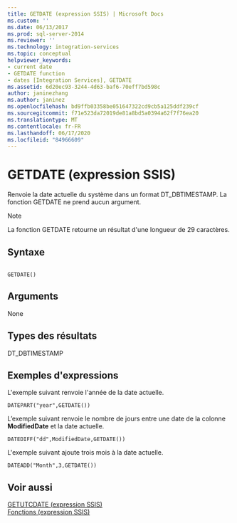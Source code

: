 ```yaml
---
title: GETDATE (expression SSIS) | Microsoft Docs
ms.custom: ''
ms.date: 06/13/2017
ms.prod: sql-server-2014
ms.reviewer: ''
ms.technology: integration-services
ms.topic: conceptual
helpviewer_keywords:
- current date
- GETDATE function
- dates [Integration Services], GETDATE
ms.assetid: 6d20ec93-3244-4d63-baf6-70eff7bd598c
author: janinezhang
ms.author: janinez
ms.openlocfilehash: bd9ffb03358be051647322cd9cb5a125ddf239cf
ms.sourcegitcommit: f71e523da72019de81a8bd5a0394a62f7f76ea20
ms.translationtype: MT
ms.contentlocale: fr-FR
ms.lasthandoff: 06/17/2020
ms.locfileid: "84966609"
---
```

# <a name="getdate-ssis-expression"></a>GETDATE (expression SSIS)
  Renvoie la date actuelle du système dans un format DT_DBTIMESTAMP. La fonction GETDATE ne prend aucun argument.  
  
> [!NOTE]  
>  La fonction GETDATE retourne un résultat d'une longueur de 29 caractères.  
  
## <a name="syntax"></a>Syntaxe  
  
```  
  
GETDATE()  
```  
  
## <a name="arguments"></a>Arguments  
 None  
  
## <a name="result-types"></a>Types des résultats  
 DT_DBTIMESTAMP  
  
## <a name="expression-examples"></a>Exemples d'expressions  
 L'exemple suivant renvoie l'année de la date actuelle.  
  
```  
DATEPART("year",GETDATE())  
```  
  
 L’exemple suivant renvoie le nombre de jours entre une date de la colonne **ModifiedDate** et la date actuelle.  
  
```  
DATEDIFF("dd",ModifiedDate,GETDATE())  
```  
  
 L'exemple suivant ajoute trois mois à la date actuelle.  
  
```  
DATEADD("Month",3,GETDATE())  
```  
  
## <a name="see-also"></a>Voir aussi  
 [GETUTCDATE &#40;expression SSIS&#41;](getutcdate-ssis-expression.md)   
 [Fonctions &#40;expression SSIS&#41;](functions-ssis-expression.md)  
  
  
